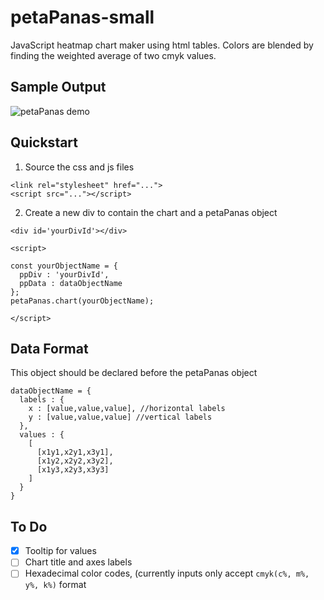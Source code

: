 # petaPanas-small
JavaScript heatmap chart maker using html tables. Colors are blended by finding the weighted average of two cmyk values.

## Sample Output
![petaPanas demo](https://user-images.githubusercontent.com/57507660/124622571-6deab300-dea5-11eb-8675-7f3dc2980c69.png)


## Quickstart
1. Source the css and js files
```
<link rel="stylesheet" href="...">
<script src="..."></script>
```
2. Create a new div to contain the chart and a petaPanas object
```
<div id='yourDivId'></div>
```
```
<script>

const yourObjectName = {
  ppDiv : 'yourDivId',
  ppData : dataObjectName
};
petaPanas.chart(yourObjectName);

</script>
```

## Data Format
This object should be declared before the petaPanas object
```
dataObjectName = {
  labels : {
    x : [value,value,value], //horizontal labels
    y : [value,value,value] //vertical labels
  },
  values : {
    [
      [x1y1,x2y1,x3y1],
      [x1y2,x2y2,x3y2],
      [x1y3,x2y3,x3y3]
    ]
  }
}
```
## To Do
- [x] Tooltip for values
- [ ] Chart title and axes labels
- [ ] Hexadecimal color codes, (currently inputs only accept `cmyk(c%, m%, y%, k%)` format
